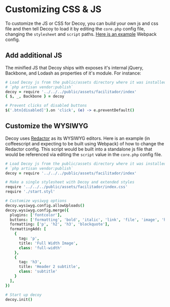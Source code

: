 # Customizing CSS & JS

To customize the JS or CSS for Decoy, you can build your own js and css file and then tell Decoy to load it by editing the `core.php` config file, changing the `stylesheet` and `script` paths.  [Here is an example](https://gist.github.com/weotch/153e5d6ab03b7c9f927e57562e8d2fe7) Webpack config.

## Add additional JS

The minified JS that Decoy ships with exposes it's internal jQuery, Backbone, and Lodash as properties of it's module.  For instance:

```coffee
# Load Decoy js from the public/assets directory where it was installed by
# `php artisan vendor:publish`
decoy = require '../../../public/assets/facilitador/index'
{ $, _, Backbone } = decoy

# Prevent clicks of disabled buttons
$('.btn[disabled]').on 'click', (e) -> e.preventDefault()
```


## Customize the WYSIWYG

Decoy uses [Redactor](http://imperavi.com/redactor/) as its WYSIWYG editors.  Here is an example (in coffeescript and expecting to be built using Webpack) of how to change the Redactor config.  This script would be built into a standalone js file that would be referenced via editing the `script` value in the `core.php` config file.

```coffee
# Load Decoy js from the public/assets directory where it was installed by
# `php artisan vendor:publish`
decoy = require '../../../public/assets/facilitador/index'

# Make a single stylesheet with Decoy and extended styles
require '../../../public/assets/facilitador/index.css'
require './start.styl'

# Customize wysiwyg options
decoy.wysiwyg.config.allowUploads()
decoy.wysiwyg.config.merge({
  plugins: ['fontcolor'],
  buttons: ['formatting', 'bold', 'italic', 'link', 'file', 'image', 'horizontalrule', 'orderedlist', 'unorderedlist', 'html'],
  formatting: ['p', 'h2', 'h3', 'blockquote'],
  formattingAdd: [
    {
      tag: 'p',
      title: 'Full Width Image',
      class: 'full-width'
    },
    {
      tag: 'h3',
      title: 'Header 2 subtitle',
      class: 'subtitle'
    }
  ],
})

# Start up decoy
decoy.init()
```
